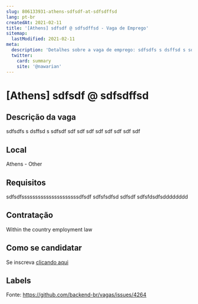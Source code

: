 ```yaml
---
slug: 806133931-athens-sdfsdf-at-sdfsdffsd
lang: pt-br
createdAt: 2021-02-11
title: '[Athens] sdfsdf @ sdfsdffsd - Vaga de Emprego'
sitemap:
  lastModified: 2021-02-11
meta:
  description: 'Detalhes sobre a vaga de emprego: sdfsdfs s dsffsd s sdfsdf sdf sdf sdf sdf sdf sdf sdf sdf'
  twitter:
    card: summary
    site: '@nawarian'
---
```


# [Athens] sdfsdf @ sdfsdffsd

## Descrição da vaga

sdfsdfs
s
dsffsd
s
sdfsdf
sdf
sdf
sdf
sdf
sdf
sdf
sdf
sdf

## Local

Athens - Other

## Requisitos

sdfsdfsssssssssssssssssssssdfsdf
sdfsfsdfsd
sdfsdf
sdfsfdsdfsdddddddd

## Contratação

Within the country employment law

## Como se candidatar

Se inscreva [clicando aqui](https://www.pyjobs.com.br/job/2089)

## Labels



Fonte: https://github.com/backend-br/vagas/issues/4264